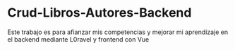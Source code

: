 # Crud-Libros-Autores-Backend
Este trabajo es para afianzar mis competencias y mejorar mi aprendizaje en el backend mediante L0ravel y frontend con Vue
